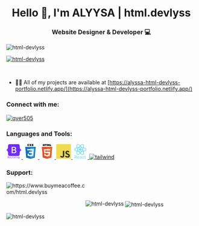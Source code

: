 <h1 align="center">Hello 👋, I'm ALYYSA | html.devlyss</h1>
<h3 align="center">Website Designer & Developer 💻</h3>

<p align="left"> <img src="https://komarev.com/ghpvc/?username=html-devlyss&label=Profile%20views&color=0e75b6&style=flat" alt="html-devlyss" /> </p>

<p align="left"> <a href="https://github.com/ryo-ma/github-profile-trophy"><img src="https://github-profile-trophy.vercel.app/?username=html-devlyss" alt="html-devlyss" /></a> </p>

<p align="left"> <a href="https://twitter.com/" target="blank"><img src="https://img.shields.io/twitter/follow/?logo=twitter&style=for-the-badge" alt="" /></a> </p>

- 👨‍💻 All of my projects are available at [https://alyssa-html-devlyss-portfolio.netlify.app/](https://alyssa-html-devlyss-portfolio.netlify.app/)

<h3 align="left">Connect with me:</h3>
<p align="left">
<a href="https://instagram.com/qver505" target="blank"><img align="center" src="https://raw.githubusercontent.com/rahuldkjain/github-profile-readme-generator/master/src/images/icons/Social/instagram.svg" alt="qver505" height="30" width="40" /></a>
</p>

<h3 align="left">Languages and Tools:</h3>
<p align="left"> <a href="https://getbootstrap.com" target="_blank" rel="noreferrer"> <img src="https://raw.githubusercontent.com/devicons/devicon/master/icons/bootstrap/bootstrap-plain-wordmark.svg" alt="bootstrap" width="40" height="40"/> </a> <a href="https://www.w3schools.com/css/" target="_blank" rel="noreferrer"> <img src="https://raw.githubusercontent.com/devicons/devicon/master/icons/css3/css3-original-wordmark.svg" alt="css3" width="40" height="40"/> </a> <a href="https://www.w3.org/html/" target="_blank" rel="noreferrer"> <img src="https://raw.githubusercontent.com/devicons/devicon/master/icons/html5/html5-original-wordmark.svg" alt="html5" width="40" height="40"/> </a> <a href="https://developer.mozilla.org/en-US/docs/Web/JavaScript" target="_blank" rel="noreferrer"> <img src="https://raw.githubusercontent.com/devicons/devicon/master/icons/javascript/javascript-original.svg" alt="javascript" width="40" height="40"/> </a> <a href="https://reactjs.org/" target="_blank" rel="noreferrer"> <img src="https://raw.githubusercontent.com/devicons/devicon/master/icons/react/react-original-wordmark.svg" alt="react" width="40" height="40"/> </a> <a href="https://tailwindcss.com/" target="_blank" rel="noreferrer"> <img src="https://www.vectorlogo.zone/logos/tailwindcss/tailwindcss-icon.svg" alt="tailwind" width="40" height="40"/> </a> </p>

<h3 align="left">Support:</h3>
<p><a href="https://www.buymeacoffee.com/https://www.buymeacoffee.com/html.devlyss"> <img align="left" src="https://cdn.buymeacoffee.com/buttons/v2/default-yellow.png" height="50" width="210" alt="https://www.buymeacoffee.com/html.devlyss" /></a></p><br><br>

<p><img align="left" src="https://github-readme-stats.vercel.app/api/top-langs?username=html-devlyss&show_icons=true&locale=en&layout=compact" alt="html-devlyss" /></p>

<p>&nbsp;<img align="center" src="https://github-readme-stats.vercel.app/api?username=html-devlyss&show_icons=true&locale=en" alt="html-devlyss" /></p>

<p><img align="center" src="https://github-readme-streak-stats.herokuapp.com/?user=html-devlyss&" alt="html-devlyss" /></p>
